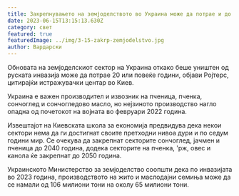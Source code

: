 ```yaml
---
title: Закрепнувањето на земјоделството во Украина може да потрае и до 20 години
date: 2023-06-15T13:15:13.630Z
category: свет
featured: true
featuredImage: ../img/3-15-zakrp-zemjodelstvo.jpg
author: Вардарски
---
```

Обновата на земјоделскиот сектор на Украина откако беше уништен од руската инвазија може да потрае 20 или повеќе години, објави Ројтерс, цитирајќи истражувачки центар во Киев.

Украина е важен производител и извозник на пченица, пченка, сончоглед и сончогледово масло, но нејзиното производство нагло опадна од почетокот на војната во февруари 2022 година.

Извештајот на Киевската школа за економија предвидува дека некои сектори нема да ги достигнат своите претходни нивоа дури и по седум години мир. Се очекува да закрепнат секторите сончоглед, јачмен и пченица до 2040 година, додека секторите на пченка, 'рж, овес и канола ќе закрепнат до 2050 година.

Украинското Министерство за земјоделство соопшти дека по инвазијата во 2023 година, производството на жито и маслодајни семиња може да се намали од 106 милиони тони на околу 65 милиони тони.